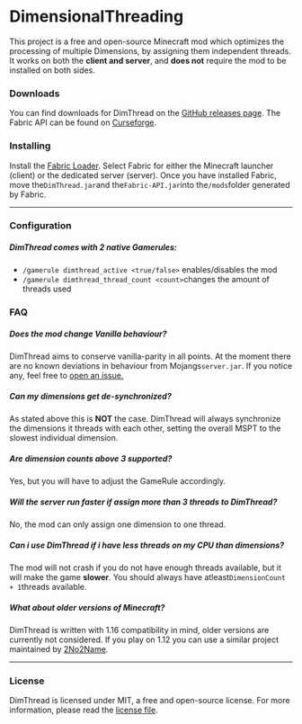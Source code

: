 # DimensionalThreading 

This project is a free and open-source Minecraft mod which optimizes the processing of multiple Dimensions, by assigning them independent threads.
It works on both the **client and server**, and **does not** require the mod to be installed on both sides.

### Downloads

You can find downloads for DimThread on the [GitHub releases page](https://github.com/WearBlackAllDay/DimensionalThreading/releases). 
The Fabric API can be found on [Curseforge](https://www.curseforge.com/minecraft/mc-mods/fabric-api).

### Installing

Install the  [Fabric Loader](https://fabricmc.net/use).  Select Fabric for either the Minecraft launcher (client) or the dedicated server (server).
Once you have installed Fabric, move the`DimThread.jar`and the`Fabric-API.jar`into the`/mods`folder generated by Fabric.

---

### Configuration

##### DimThread comes with 2 native Gamerules:
- `/gamerule dimthread_active <true/false>` enables/disables the mod
- `/gamerule dimthread_thread_count <count>`changes the amount of threads used

### FAQ

##### Does the mod change Vanilla behaviour?
DimThread aims to conserve vanilla-parity in all points. At the moment there are no known deviations in behaviour from Mojangs`server.jar`. If you notice any, feel free to [open an issue.](https://github.com/WearBlackAllDay/DimensionalThreading/issues)

##### Can my dimensions get de-synchronized?
As stated above this is **NOT** the case. DimThread will always synchronize the dimensions it threads with each other, setting the overall MSPT to the slowest individual dimension.

##### Are dimension counts above 3 supported?
Yes, but you will have to adjust the GameRule accordingly.

##### Will the server run faster if assign more than 3 threads to DimThread?
No, the mod can only assign one dimension to one thread.

##### Can i use DimThread if i have less threads on my CPU than dimensions?
The mod will not crash if you do not have enough threads available, but it will make the game **slower**. You should always have atleast`DimensionCount + 1`threads available.

##### What about older versions of Minecraft?
DimThread is written with 1.16 compatibility in mind, older versions are currently not considered. If you play on 1.12 you can use a similar project maintained by [2No2Name](https://github.com/2No2Name).

---

### License

DimThread is licensed under MIT, a free and open-source license. For more information, please read the [license file](https://github.com/WearBlackAllDay/DimensionalThreading/blob/master/LICENSE).

